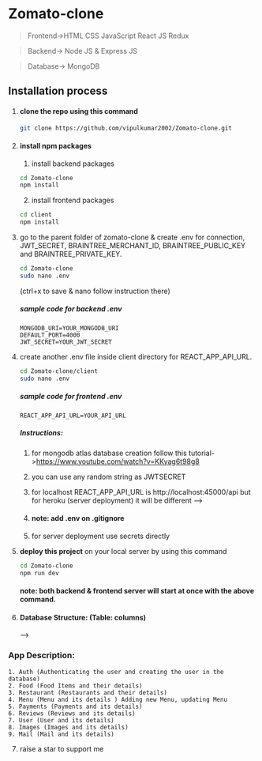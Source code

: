 # Zomato-clone

> Frontend->HTML CSS JavaScript React JS Redux

> Backend-> Node JS & Express JS

> Database-> MongoDB

## Installation process

1. #### clone the repo using this command
   ```bash
   git clone https://github.com/vipulkumar2002/Zomato-clone.git
   ```
2. #### install npm packages
   1. install backend packages
   ```bash
   cd Zomato-clone
   npm install
   ```
   2. install frontend packages
   ```bash
   cd client
   npm install
   ```
3. go to the parent folder of zomato-clone & create .env for connection, JWT_SECRET, BRAINTREE_MERCHANT_ID, BRAINTREE_PUBLIC_KEY and BRAINTREE_PRIVATE_KEY.

   ```bash
   cd Zomato-clone
   sudo nano .env
   ```

   (ctrl+x to save & nano follow instruction there)

   ##### sample code for backend .env

   ```env
   MONGODB_URI=YOUR_MONGODB_URI
   DEFAULT_PORT=4000
   JWT_SECRET=YOUR_JWT_SECRET

   ```

4. create another .env file inside client directory for REACT_APP_API_URL.

   ```bash
   cd Zomato-clone/client
   sudo nano .env
   ```

   ##### sample code for frontend .env

   ```env
   REACT_APP_API_URL=YOUR_API_URL
   ```

   ##### Instructions:

   1. for mongodb atlas database creation follow this tutorial->https://www.youtube.com/watch?v=KKyag6t98g8
   2. you can use any random string as JWTSECRET
   3. for localhost REACT_APP_API_URL is http://localhost:45000/api
      but for heroku (server deployment) it will be different -->

   4. #### note: add .env on .gitignore
   5. for server deployment use secrets directly

5. <b>deploy this project</b> on your local server by using this command

   ```bash
   cd Zomato-clone
   npm run dev
   ```

   #### note: both backend & frontend server will start at once with the above command.

6. #### Database Structure: (Table: columns)
   <!-- 1. categories: \_id, name, createdAt, updatedAt;
   2. orders: \_id, status, products (Array), transaction_id, amount, address, user (Object), createdAt, updatedAt
   3. products: \_id, photo (Object), sold, name, description, price, category, shipping, quantity, createdAt, updatedAt
   4. users: \_id, role, history (Array), name, email, salt, hashed_password, createdAt, updatedAt --> -->

### App Description:

    1. Auth (Authenticating the user and creating the user in the database)
    2. Food (Food Items and their details)
    3. Restaurant (Restaurants and their details)
    4. Menu (Menu and its details ) Adding new Menu, updating Menu
    5. Payments (Payments and its details)
    6. Reviews (Reviews and its details)
    7. User (User and its details)
    8. Images (Images and its details)
    9. Mail (Mail and its details)

<!-- 6. <b>Deployed on</br> https://ecommerce-ak.herokuapp.com/ -->

7. raise a star to support me
